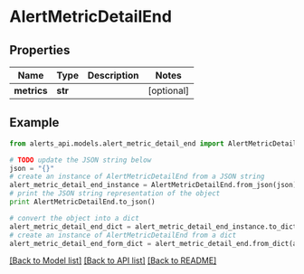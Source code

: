 # AlertMetricDetailEnd


## Properties
Name | Type | Description | Notes
------------ | ------------- | ------------- | -------------
**metrics** | **str** |  | [optional] 

## Example

```python
from alerts_api.models.alert_metric_detail_end import AlertMetricDetailEnd

# TODO update the JSON string below
json = "{}"
# create an instance of AlertMetricDetailEnd from a JSON string
alert_metric_detail_end_instance = AlertMetricDetailEnd.from_json(json)
# print the JSON string representation of the object
print AlertMetricDetailEnd.to_json()

# convert the object into a dict
alert_metric_detail_end_dict = alert_metric_detail_end_instance.to_dict()
# create an instance of AlertMetricDetailEnd from a dict
alert_metric_detail_end_form_dict = alert_metric_detail_end.from_dict(alert_metric_detail_end_dict)
```
[[Back to Model list]](../README.md#documentation-for-models) [[Back to API list]](../README.md#documentation-for-api-endpoints) [[Back to README]](../README.md)


